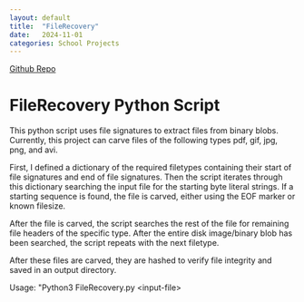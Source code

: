 ```yaml
---
layout: default
title:  "FileRecovery"
date:   2024-11-01
categories: School Projects
---
```


[Github Repo](https://github.com/TheStair/FileRecovery)

# FileRecovery Python Script
This python script uses file signatures to extract files from binary blobs. Currently, this project can carve files of the following types pdf, gif, jpg, png, and avi.  


First, I defined a dictionary of the required filetypes containing their start of file signatures and end of file signatures. Then the script iterates through this dictionary searching the input file for the starting byte literal strings. If a starting sequence is found, the file is carved, either using the EOF marker or known filesize.  

After the file is carved, the script searches the rest of the file for remaining file headers of the specific type. After the entire disk image/binary blob has been searched, the script repeats with the next filetype.  


After these files are carved, they are hashed to verify file integrity and saved in an output directory.  


Usage: "Python3 FileRecovery.py \<input-file\>